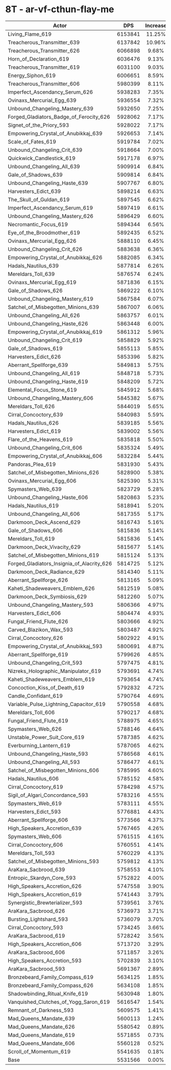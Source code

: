 # 8T - ar-vf-cthun-flay-me
| Actor | DPS | Increase |
|---|:---:|:---:|
|Living_Flame_619|6153841|11.25%|
|Treacherous_Transmitter_639|6137842|10.96%|
|Treacherous_Transmitter_626|6066898|9.68%|
|Horn_of_Declaration_619|6036476|9.13%|
|Treacherous_Transmitter_619|6031100|9.03%|
|Energy_Siphon_619|6006651|8.59%|
|Treacherous_Transmitter_606|5980399|8.11%|
|Imperfect_Ascendancy_Serum_626|5938283|7.35%|
|Ovinaxs_Mercurial_Egg_639|5936554|7.32%|
|Unbound_Changeling_Mastery_639|5932650|7.25%|
|Forged_Gladiators_Badge_of_Ferocity_626|5928062|7.17%|
|Signet_of_the_Priory_593|5928022|7.17%|
|Empowering_Crystal_of_Anubikkaj_639|5926653|7.14%|
|Scale_of_Fates_619|5919784|7.02%|
|Unbound_Changeling_Crit_639|5918664|7.00%|
|Quickwick_Candlestick_619|5917178|6.97%|
|Unbound_Changeling_All_639|5909914|6.84%|
|Gale_of_Shadows_639|5909814|6.84%|
|Unbound_Changeling_Haste_639|5907767|6.80%|
|Harvesters_Edict_639|5898214|6.63%|
|The_Skull_of_Guldan_619|5897545|6.62%|
|Imperfect_Ascendancy_Serum_619|5897419|6.61%|
|Unbound_Changeling_Mastery_626|5896429|6.60%|
|Necromantic_Focus_619|5894344|6.56%|
|Eye_of_the_Broodmother_619|5892435|6.52%|
|Ovinaxs_Mercurial_Egg_626|5888110|6.45%|
|Unbound_Changeling_Crit_626|5883638|6.36%|
|Empowering_Crystal_of_Anubikkaj_626|5882085|6.34%|
|Hadals_Nautilus_639|5877814|6.26%|
|Mereldars_Toll_639|5876574|6.24%|
|Ovinaxs_Mercurial_Egg_619|5871836|6.15%|
|Gale_of_Shadows_626|5869222|6.10%|
|Unbound_Changeling_Mastery_619|5867584|6.07%|
|Satchel_of_Misbegotten_Minions_639|5867007|6.06%|
|Unbound_Changeling_All_626|5863757|6.01%|
|Unbound_Changeling_Haste_626|5863448|6.00%|
|Empowering_Crystal_of_Anubikkaj_619|5861312|5.96%|
|Unbound_Changeling_Crit_619|5858829|5.92%|
|Gale_of_Shadows_619|5855113|5.85%|
|Harvesters_Edict_626|5853396|5.82%|
|Aberrant_Spellforge_639|5849813|5.75%|
|Unbound_Changeling_All_619|5848718|5.73%|
|Unbound_Changeling_Haste_619|5848209|5.72%|
|Elemental_Focus_Stone_619|5845912|5.68%|
|Unbound_Changeling_Mastery_606|5845382|5.67%|
|Mereldars_Toll_626|5844019|5.65%|
|Cirral_Concoctory_639|5840983|5.59%|
|Hadals_Nautilus_626|5839185|5.56%|
|Harvesters_Edict_619|5839002|5.56%|
|Flare_of_the_Heavens_619|5835818|5.50%|
|Unbound_Changeling_Crit_606|5835324|5.49%|
|Empowering_Crystal_of_Anubikkaj_606|5832284|5.44%|
|Pandoras_Plea_619|5831930|5.43%|
|Satchel_of_Misbegotten_Minions_626|5828900|5.38%|
|Ovinaxs_Mercurial_Egg_606|5825390|5.31%|
|Spymasters_Web_639|5823729|5.28%|
|Unbound_Changeling_Haste_606|5820863|5.23%|
|Hadals_Nautilus_619|5818941|5.20%|
|Unbound_Changeling_All_606|5817355|5.17%|
|Darkmoon_Deck_Ascend_629|5816743|5.16%|
|Gale_of_Shadows_606|5815836|5.14%|
|Mereldars_Toll_619|5815836|5.14%|
|Darkmoon_Deck_Vivacity_629|5815677|5.14%|
|Satchel_of_Misbegotten_Minions_619|5815124|5.13%|
|Forged_Gladiators_Insignia_of_Alacrity_626|5814725|5.12%|
|Darkmoon_Deck_Radiance_629|5814340|5.11%|
|Aberrant_Spellforge_626|5813165|5.09%|
|Kaheti_Shadeweavers_Emblem_626|5812519|5.08%|
|Darkmoon_Deck_Symbiosis_629|5812260|5.07%|
|Unbound_Changeling_Mastery_593|5806366|4.97%|
|Harvesters_Edict_606|5804474|4.93%|
|Fungal_Friend_Flute_626|5803666|4.92%|
|Carved_Blazikon_Wax_593|5803487|4.92%|
|Cirral_Concoctory_626|5802922|4.91%|
|Empowering_Crystal_of_Anubikkaj_593|5800691|4.87%|
|Aberrant_Spellforge_619|5799626|4.85%|
|Unbound_Changeling_Crit_593|5797475|4.81%|
|Nizreks_Holographic_Manipulator_619|5793691|4.74%|
|Kaheti_Shadeweavers_Emblem_619|5793654|4.74%|
|Concoction_Kiss_of_Death_619|5792832|4.72%|
|Candle_Confidant_619|5790764|4.69%|
|Variable_Pulse_Lightning_Capacitor_619|5790558|4.68%|
|Mereldars_Toll_606|5790217|4.68%|
|Fungal_Friend_Flute_619|5788975|4.65%|
|Spymasters_Web_626|5788146|4.64%|
|Unstable_Power_Suit_Core_619|5787385|4.62%|
|Everburning_Lantern_619|5787065|4.62%|
|Unbound_Changeling_Haste_593|5786568|4.61%|
|Unbound_Changeling_All_593|5786477|4.61%|
|Satchel_of_Misbegotten_Minions_606|5785995|4.60%|
|Hadals_Nautilus_606|5785152|4.58%|
|Cirral_Concoctory_619|5784298|4.57%|
|Sigil_of_Algari_Concordance_593|5783216|4.55%|
|Spymasters_Web_619|5783111|4.55%|
|Harvesters_Edict_593|5776881|4.43%|
|Aberrant_Spellforge_606|5773566|4.37%|
|High_Speakers_Accretion_639|5767465|4.26%|
|Spymasters_Web_606|5761515|4.16%|
|Cirral_Concoctory_606|5760551|4.14%|
|Mereldars_Toll_593|5760229|4.13%|
|Satchel_of_Misbegotten_Minions_593|5759812|4.13%|
|AraKara_Sacbrood_639|5758553|4.10%|
|Entropic_Skardyn_Core_593|5752822|4.00%|
|High_Speakers_Accretion_626|5747558|3.90%|
|High_Speakers_Accretion_619|5741443|3.79%|
|Synergistic_Brewterializer_593|5739561|3.76%|
|AraKara_Sacbrood_626|5736973|3.71%|
|Bursting_Lightshard_593|5736079|3.70%|
|Cirral_Concoctory_593|5734245|3.66%|
|AraKara_Sacbrood_619|5728242|3.56%|
|High_Speakers_Accretion_606|5713720|3.29%|
|AraKara_Sacbrood_606|5711857|3.26%|
|High_Speakers_Accretion_593|5702839|3.10%|
|AraKara_Sacbrood_593|5691367|2.89%|
|Bronzebeard_Family_Compass_619|5634125|1.85%|
|Bronzebeard_Family_Compass_626|5634108|1.85%|
|Shadowbinding_Ritual_Knife_619|5630948|1.80%|
|Vanquished_Clutches_of_Yogg_Saron_619|5616547|1.54%|
|Remnant_of_Darkness_593|5609575|1.41%|
|Mad_Queens_Mandate_639|5600113|1.24%|
|Mad_Queens_Mandate_626|5580542|0.89%|
|Mad_Queens_Mandate_619|5571855|0.73%|
|Mad_Queens_Mandate_606|5560128|0.52%|
|Scroll_of_Momentum_619|5541635|0.18%|
|Base|5531566|0.00%|
